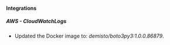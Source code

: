 
#### Integrations

##### AWS - CloudWatchLogs

- Updated the Docker image to: *demisto/boto3py3:1.0.0.86879*.
